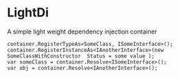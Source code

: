 # LightDi
A simple light weight dependency injection container

```var container = new ObjectContainer();
container.RegisterTypeAs<SomeClass, ISomeInterface>();
container.RegisterInstanceAs<IAnotherInterface>(new SomeClassWithConstructor  Status = some value );
var someClass = container.Resolve<ISomeInterface>();  
var obj = container.Resolve<IAnotherInterface>();

